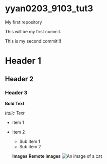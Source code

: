# yyan0203_9103_tut3
My first repository

This will be my first commit.

This is my second commit!!!

# Header 1
## Header 2
### Header 3

**Bold Text**

*Italic Text*

- Item 1
- Item 2
    - Sub item 1
    - Sub item 2

    **Images**
    **Remote images**
    ![An image of a cat](http://placekitten.com/200/300)